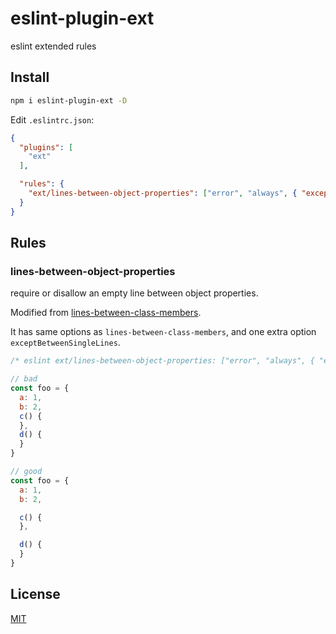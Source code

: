 # eslint-plugin-ext
eslint extended rules

## Install
```sh
npm i eslint-plugin-ext -D
```

Edit `.eslintrc.json`:

```json
{
  "plugins": [
    "ext"
  ],

  "rules": {
    "ext/lines-between-object-properties": ["error", "always", { "exceptBetweenSingleLines": true }],
  }
}
```

## Rules

### lines-between-object-properties
require or disallow an empty line between object properties.

Modified from [lines-between-class-members](https://eslint.org/docs/rules/lines-between-class-members).

It has same options as `lines-between-class-members`, and one extra option `exceptBetweenSingleLines`.

```js
/* eslint ext/lines-between-object-properties: ["error", "always", { "exceptBetweenSingleLines": true }] */

// bad
const foo = {
  a: 1,
  b: 2,
  c() {
  },
  d() {
  }
}

// good
const foo = {
  a: 1,
  b: 2,

  c() {
  },

  d() {
  }
}
```

## License
[MIT](LICENSE)
